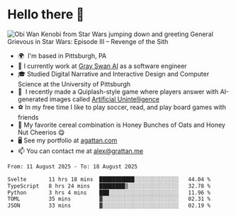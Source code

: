 <!--
**GameDog9988/GameDog9988** is a ✨ _special_ ✨ repository because its `README.md` (this file) appears on your GitHub profile.

Here are some ideas to get you started:

- 🔭 I’m currently working on ...
- 🌱 I’m currently learning ...
- 👯 I’m looking to collaborate on ...
- 🤔 I’m looking for help with ...
- 💬 Ask me about ...
- 📫 How to reach me: ...
- 😄 Pronouns: ...
- ⚡ Fun fact: ...
-->



Hello there 👋
==================================

![Obi Wan Kenobi from Star Wars jumping down and greeting General Grievous in Star Wars: Episode III – Revenge of the Sith](https://github.com/agrattan0820/agrattan0820/assets/51346343/689e56eb-29be-46a5-a079-28ea727b5f7e)


- 🌍  I'm based in Pittsburgh, PA
- 🦢  I currently work at [Gray Swan AI](https://www.grayswan.ai) as a software engineer
- 🎓  Studied Digital Narrative and Interactive Design and Computer Science at the University of Pittsburgh
- 👾  I recently made a Quiplash-style game where players answer with AI-generated images called [Artificial Unintelligence](https://github.com/agrattan0820/artificial-unintelligence)
- ⚽  In my free time I like to play soccer, read, and play board games with friends
- 🥣  My favorite cereal combination is Honey Bunches of Oats and Honey Nut Cheerios 😋
- 🖥️  See my portfolio at [agattan.com](http://agrattan.com/)
- 📫  You can contact me at [alex@grattan.me](mailto:alex@grattan.me)

<!--START_SECTION:waka-->

```txt
From: 11 August 2025 - To: 18 August 2025

Svelte       11 hrs 18 mins  ███████████░░░░░░░░░░░░░░   44.04 %
TypeScript   8 hrs 24 mins   ████████▒░░░░░░░░░░░░░░░░   32.78 %
Python       3 hrs 4 mins    ███░░░░░░░░░░░░░░░░░░░░░░   11.96 %
TOML         35 mins         ▓░░░░░░░░░░░░░░░░░░░░░░░░   02.31 %
JSON         33 mins         ▓░░░░░░░░░░░░░░░░░░░░░░░░   02.19 %
```

<!--END_SECTION:waka-->
